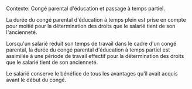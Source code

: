 Contexte: Congé parental d'éducation et passage à temps partiel.

La durée du congé parental d'éducation à temps plein est prise en compte pour moitié pour la détermination des droits que le salarié tient de son l'ancienneté.

Lorsqu'un salarié réduit son temps de travail dans le cadre d'un congé parental, la durée du congé parental d'éducation à temps partiel est assimilée à une période de travail effectif pour la détermination des droits que le salarié tient de son ancienneté.

Le salarié conserve le bénéfice de tous les avantages qu'il avait acquis avant le début du congé.
